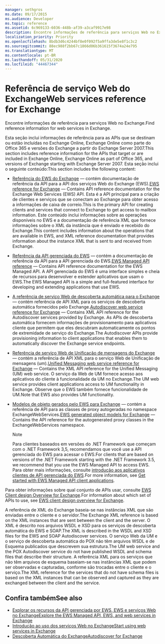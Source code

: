 ```yaml
---
manager: sethgros
ms.date: 09/17/2015
ms.audience: Developer
ms.topic: reference
ms.assetid: 6c969133-6036-448b-af39-a3caf9917e98
description: Encontre informações de referência para serviços Web no Exchange.
localization_priority: Priority
ms.openlocfilehash: 8bdb3d6c4244bf8e0f092f5a9ffa3de5e8f1c3c2
ms.sourcegitcommit: 88ec988f2bb67c1866d06b361615f3674a24e795
ms.translationtype: MT
ms.contentlocale: pt-BR
ms.lasthandoff: 05/31/2020
ms.locfileid: "44467344"
---
```

# <a name="web-services-reference-for-exchange"></a><span data-ttu-id="48bb8-102">Referência de serviço Web do Exchange</span><span class="sxs-lookup"><span data-stu-id="48bb8-102">Web services reference for Exchange</span></span>

<span data-ttu-id="48bb8-103">Encontre informações de referência para serviços Web no Exchange.</span><span class="sxs-lookup"><span data-stu-id="48bb8-103">Find reference information for web services in Exchange.</span></span>
  
<span data-ttu-id="48bb8-104">Esta seção inclui informações de referência para as APIs que se destinam ou estão incluídas no Exchange Online, Exchange Online como parte do Office 365 e versões do Exchange a partir do Exchange Server 2007.</span><span class="sxs-lookup"><span data-stu-id="48bb8-104">This section includes reference information for the APIs that target or are included in Exchange Online, Exchange Online as part of Office 365, and versions of Exchange starting with Exchange Server 2007.</span></span> <span data-ttu-id="48bb8-105">Esta seção inclui o seguinte conteúdo:</span><span class="sxs-lookup"><span data-stu-id="48bb8-105">This section includes the following content:</span></span>
  
- <span data-ttu-id="48bb8-106">[Referência do EWS do Exchange](ews-reference-for-exchange.md) — contém documentação de referência da API para a API dos serviços Web do Exchange (EWS).</span><span class="sxs-lookup"><span data-stu-id="48bb8-106">[EWS reference for Exchange](ews-reference-for-exchange.md) — Contains API reference documentation for the Exchange Web Services (EWS) API.</span></span> <span data-ttu-id="48bb8-107">Esta é a API principal para a criação de clientes e serviços que se conectam ao Exchange para obter acesso a informações de caixa de correio.</span><span class="sxs-lookup"><span data-stu-id="48bb8-107">This is the primary API for creating clients and services that connect to Exchange to get access to mailbox information.</span></span> <span data-ttu-id="48bb8-108">Este conteúdo inclui informações sobre as operações disponíveis no EWS e a documentação de referência XML que fornece informações sobre o XML da instância que é enviado e recebido do Exchange.</span><span class="sxs-lookup"><span data-stu-id="48bb8-108">This content includes information about the operations that are available in EWS, and XML reference documentation that provides information about the instance XML that is sent to and received from Exchange.</span></span> 
    
- <span data-ttu-id="48bb8-109">[Referência da API gerenciada do EWS](ews-managed-api-reference-for-exchange.md) — contém a documentação de referência da API para a API gerenciada do EWS.</span><span class="sxs-lookup"><span data-stu-id="48bb8-109">[EWS Managed API reference](ews-managed-api-reference-for-exchange.md) — Contains API reference documentation for the EWS Managed API.</span></span> <span data-ttu-id="48bb8-110">A API gerenciada do EWS é uma interface simples e cheia de recursos para desenvolver e estender aplicativos que usam o EWS.</span><span class="sxs-lookup"><span data-stu-id="48bb8-110">The EWS Managed API is a simple and full-featured interface for developing and extending applications that use EWS.</span></span> 
    
- <span data-ttu-id="48bb8-111">[A referência de serviço Web de descoberta automática para o Exchange](autodiscover-web-service-reference-for-exchange.md) — contém referência de API XML para os serviços de descoberta automática fornecidos pelo Exchange.</span><span class="sxs-lookup"><span data-stu-id="48bb8-111">[Autodiscover web service reference for Exchange](autodiscover-web-service-reference-for-exchange.md) — Contains XML API reference for the Autodiscover services provided by Exchange.</span></span> <span data-ttu-id="48bb8-112">As APIs de descoberta automática fornecem informações de provisionamento para aplicativos cliente que permitem que eles descubram automaticamente os pontos de extremidade de serviço do Exchange.</span><span class="sxs-lookup"><span data-stu-id="48bb8-112">The Autodiscover APIs provide provisioning information to client applications that enables them to automatically discover the Exchange service endpoints.</span></span> 
    
- <span data-ttu-id="48bb8-113">[Referência de serviço Web de Unificação de mensagens do Exchange](unified-messaging-web-service-reference-for-exchange.md) — contém a referência de API XML para o serviço Web de Unificação de mensagens (um).</span><span class="sxs-lookup"><span data-stu-id="48bb8-113">[Unified Messaging web service reference for Exchange](unified-messaging-web-service-reference-for-exchange.md) — Contains the XML API reference for the Unified Messaging (UM) web service.</span></span> <span data-ttu-id="48bb8-114">O serviço da Web de UM fornece acesso aos aplicativos do cliente à funcionalidade da UM no Exchange.</span><span class="sxs-lookup"><span data-stu-id="48bb8-114">The UM web service provides client applications access to UM functionality in Exchange.</span></span> <span data-ttu-id="48bb8-115">Observe que o EWS também fornece funcionalidade de UM.</span><span class="sxs-lookup"><span data-stu-id="48bb8-115">Note that EWS also provides UM functionality.</span></span> 
    
- <span data-ttu-id="48bb8-116">[Modelos de objeto gerados pelo EWS para Exchange](ews-generated-object-models-reference-for-exchange.md) — contém a referência de API para as classes de proxy autogeradas no namespace ExchangeWebServices.</span><span class="sxs-lookup"><span data-stu-id="48bb8-116">[EWS generated object models for Exchange](ews-generated-object-models-reference-for-exchange.md) — Contains the API reference for the autogenerated proxy classes in the ExchangeWebServices namespace.</span></span> 
    
    > [!NOTE]
    > <span data-ttu-id="48bb8-117">Para clientes baseados em versões do .NET Framework que começam com o .NET Framework 3,5, recomendamos que você use a API gerenciada do EWS para acessar o EWS.</span><span class="sxs-lookup"><span data-stu-id="48bb8-117">For clients that are based on versions of the .NET Framework starting with the .NET Framework 3.5, we recommend that you use the EWS Managed API to access EWS.</span></span> <span data-ttu-id="48bb8-118">Para obter mais informações, consulte [introdução aos aplicativos clientes de API gerenciada do EWS](../exchange-web-services/get-started-with-ews-managed-api-client-applications.md).</span><span class="sxs-lookup"><span data-stu-id="48bb8-118">For more information, see [Get started with EWS Managed API client applications](../exchange-web-services/get-started-with-ews-managed-api-client-applications.md).</span></span> 
  
<span data-ttu-id="48bb8-119">Para obter informações sobre qual conjunto de APIs usar, consulte [EWS Client design Overview for Exchange](../exchange-web-services/ews-client-design-overview-for-exchange.md).</span><span class="sxs-lookup"><span data-stu-id="48bb8-119">For information about which set of APIs to use, see [EWS client design overview for Exchange](../exchange-web-services/ews-client-design-overview-for-exchange.md).</span></span>
  
<span data-ttu-id="48bb8-120">A referência de XML do Exchange baseia-se nas instâncias XML que são enviadas entre o cliente e o servidor.</span><span class="sxs-lookup"><span data-stu-id="48bb8-120">The Exchange XML reference is based on the XML instances that are sent between the client and the server.</span></span> <span data-ttu-id="48bb8-121">O XML é descrito nos arquivos WSDL e XSD para os serviços de descoberta automática do EWS e SOAP.</span><span class="sxs-lookup"><span data-stu-id="48bb8-121">The XML is described in the WSDL and XSD files for the EWS and SOAP Autodiscover services.</span></span> <span data-ttu-id="48bb8-122">O serviço Web da UM e o serviço de descoberta automática do POX não têm arquivos WSDL e de Esquema publicados que descrevem sua estrutura.</span><span class="sxs-lookup"><span data-stu-id="48bb8-122">The UM web service and the POX Autodiscover service do not have published WSDL and schema files that describe their structure.</span></span> <span data-ttu-id="48bb8-123">A referência XML para os serviços que não têm arquivos de esquema baseiam-se nas instâncias XML que podem ser observadas e capturadas, conforme são trocadas entre o cliente e o serviço.</span><span class="sxs-lookup"><span data-stu-id="48bb8-123">The XML reference for the services that do not have schema files is based on the XML instances that can be observed and captured as they are exchanged between the client and the service.</span></span>
  
## <a name="see-also"></a><span data-ttu-id="48bb8-124">Confira também</span><span class="sxs-lookup"><span data-stu-id="48bb8-124">See also</span></span>

- [<span data-ttu-id="48bb8-125">Explorar os recursos da API gerenciada por EWS, EWS e serviços Web no Exchange</span><span class="sxs-lookup"><span data-stu-id="48bb8-125">Explore the EWS Managed API, EWS, and web services in Exchange</span></span>](../exchange-web-services/explore-the-ews-managed-api-ews-and-web-services-in-exchange.md)
- [<span data-ttu-id="48bb8-126">Introdução ao uso dos serviços Web no Exchange</span><span class="sxs-lookup"><span data-stu-id="48bb8-126">Start using web services in Exchange</span></span>](../exchange-web-services/start-using-web-services-in-exchange.md)
- [<span data-ttu-id="48bb8-127">Descoberta Automática do Exchange</span><span class="sxs-lookup"><span data-stu-id="48bb8-127">Autodiscover for Exchange</span></span>](../exchange-web-services/autodiscover-for-exchange.md)
    

